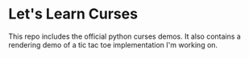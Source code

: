 # Let's Learn Curses

This repo includes the official python curses demos. It also contains a rendering demo of a tic tac toe implementation I'm working on.
